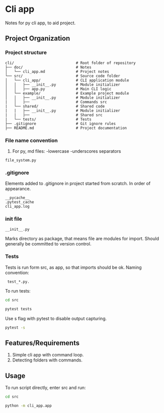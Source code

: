 # Cli app

Notes for py cli app, to aid project.

## Project Organization

### Project structure

```plaintext
cli/                            # Root folder of repository
├── doc/                        # Notes
│   └── cli_app.md              # Project notes
└── src/                        # Source code folder
│   └── cli_app/                # CLI application module
│   │   ├── __init__.py         # Module initializer
│   │   ├── app.py              # Main CLI logic
│   └── example/                # Example project module
│   │   ├── __init__.py         # Module initializer
|   │   ├──                     # Commands src
|   └── shared/                 # Shared code
|   |   ├── __init__.py         # Module initializer
|   |   ├──                     # Shared src
|   └── tests/                  # Tests
├── .gitignore                  # Git ignore rules
├── README.md                   # Project documentation
```

### File name convention

1. For py, md files:
   -lowercase
   -underscores separators

```plaintext
file_system.py
```

### .gitignore

Elements added to .gitignore in project started from scratch. In order of appearance.

```plaintext
__pycache__
.pytest_cache
cli_app.log
```

### init file

```plaintext
__init__.py
```

Marks directory as package, that means file are modules for import.
Should generally be committed to version control.

### Tests

Tests is run form src, as app, so that imports should be ok.
Naming convention:

```plaintexy
 test_*.py.
```

To run tests:

```bash
cd src
```

```bash
pytest tests
```

Use s flag with pytest to disable output capturing.

```bash
pytest -s
```

## Features/Requirements

1. Simple cli app with command loop.
2. Detecting folders with commands.

## Usage

To run script directly, enter src and run:

```bash
cd src
```

```bash
python -m cli_app.app
```

